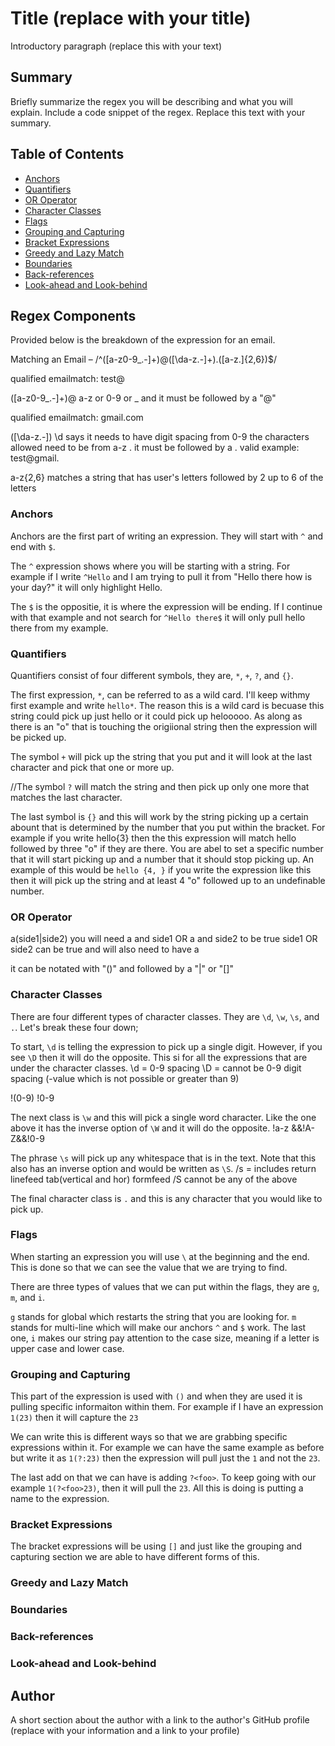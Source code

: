 # Title (replace with your title)

Introductory paragraph (replace this with your text)

## Summary

Briefly summarize the regex you will be describing and what you will explain. Include a code snippet of the regex. Replace this text with your summary.

## Table of Contents

- [Anchors](#anchors)
- [Quantifiers](#quantifiers)
- [OR Operator](#or-operator)
- [Character Classes](#character-classes)
- [Flags](#flags)
- [Grouping and Capturing](#grouping-and-capturing)
- [Bracket Expressions](#bracket-expressions)
- [Greedy and Lazy Match](#greedy-and-lazy-match)
- [Boundaries](#boundaries)
- [Back-references](#back-references)
- [Look-ahead and Look-behind](#look-ahead-and-look-behind)

## Regex Components
Provided below is the breakdown of the expression for an email.

Matching an Email – /^([a-z0-9_\.-]+)@([\da-z\.-]+)\.([a-z\.]{2,6})$/


qualified emailmatch: test@

([a-z0-9_\.-]+)@
a-z or 0-9 or _
and it must be followed by a  "@"

qualified emailmatch: gmail.com

([\da-z\.-])
\d says it needs to have digit spacing from 0-9
the characters allowed need to be from a-z
\. it must be followed by a . 
valid example: test@gmail.

a-z{2,6}    matches a string that has user's letters followed by 2 up to 6 of the letters

### Anchors
Anchors are the first part of writing an expression. They will start with `^` and end with `$`. 

The `^` expression shows where you will be starting with a string. For example if I write `^Hello` and I am trying to pull it from "Hello there how is your day?" it will only highlight Hello. 

The `$` is the oppositie, it is where the expression will be ending. If I continue with that example and not search for `^Hello there$` it will only pull hello there from my example. 

### Quantifiers
Quantifiers consist of four different symbols, they are, `*`, `+`, `?`, and `{}`. 

The first expression, `*`, can be referred to as a wild card. I'll keep withmy first example and write `hello*`. The reason this is a wild card is becuase this string could pick up just hello or it could pick up helooooo. As along as there is an "o" that is touching the origiional string then the expression will be picked up.

The symbol `+` will pick up the string that you put and it will look at the last character and pick that one or more up. 

//The symbol `?` will match the string and then pick up only one more that matches the last character. 

The last symbol is `{}` and this will work by the string picking up a certain abount that is determined by the number that you put within the bracket. For example if you write hello{3} then the this expression will match hello followed by three "o" if they are there. You are abel to set a specific number that it will start picking up and a number that it should stop picking up. An example of this would be `hello {4, }` if you write the expression like this then it will pick up the string and at least 4 "o" followed up to an undefinable number. 

### OR Operator
a(side1|side2) 
you will need a and side1 OR a and side2 to be true
side1 OR side2 can be true and will also need to have a

it can be notated with "()" and followed by a "|" or "[]"

### Character Classes
There are four different types of character classes. They are `\d`, `\w`, `\s`, and `.`. Let's break these four down;

To start, `\d` is telling the expression to pick up a single digit. However, if you see `\D` then it will do the opposite. This si for all the expressions that are under the character classes. 
\d = 0-9 spacing
\D = cannot be 0-9 digit spacing (-value which is not possible or greater than 9)

!(0-9)
!0-9

The next class is `\w` and this will pick a single word character. Like the one above it has the inverse option of `\W` and it will do the opposite. 
!a-z &&!A-Z&&!0-9

The phrase `\s` will pick up any whitespace that is in the text. Note that this also has an inverse option and would be written as `\S`. 
/s = includes  return linefeed tab(vertical and hor) formfeed
/S cannot be any of the above

The final character class is `.` and this is any character that you would like to pick up. 

### Flags
When starting an expression you will use `\` at the beginning and the end. This is done so that we can see the value that we are trying to find. 

There are three types of values that we can put within the flags, they are `g`, `m`, and  `i`. 

`g` stands for global which restarts the string that you are looking for. `m` stands for multi-line which will make our anchors `^` and `$` work. The last one, `i` makes our string pay attention to the case size, meaning if a letter is upper case and lower case. 

### Grouping and Capturing

This part of the expression is used with `()` and when they are used it is pulling specific informaiton within them. For example if I have an expression `1(23)` then it will capture the `23`

We can write this is different ways so that we are grabbing specific expressions within it. For example we can have the same example as before but write it as `1(?:23)` then the expression will pull just the `1` and not the `23`. 

The last add on that we can have is adding `?<foo>`. To keep going with our example `1(?<foo>23)`, then it will pull the `23`. All this is doing is putting a name to the expression. 

### Bracket Expressions
The bracket expressions will be using `[]` and just like the grouping and capturing section we are able to have different forms of this. 

### Greedy and Lazy Match

### Boundaries

### Back-references

### Look-ahead and Look-behind

## Author

A short section about the author with a link to the author's GitHub profile (replace with your information and a link to your profile)
